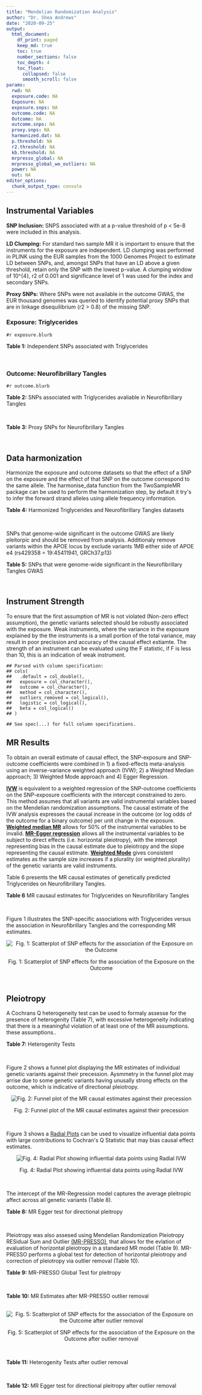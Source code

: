 ```yaml
---
title: "Mendelian Randomization Analysis"
author: "Dr. Shea Andrews"
date: "2020-09-25"
output:
  html_document:
    df_print: paged
    keep_md: true
    toc: true
    number_sections: false
    toc_depth: 4
    toc_float:
      collapsed: false
      smooth_scroll: false
params:
  rwd: NA
  exposure.code: NA
  Exposure: NA
  exposure.snps: NA
  outcome.code: NA
  Outcome: NA
  outcome.snps: NA
  proxy.snps: NA
  harmonized.dat: NA
  p.threshold: NA
  r2.threshold: NA
  kb.threshold: NA
  mrpresso_global: NA
  mrpresso_global_wo_outliers: NA
  power: NA
  out: NA
editor_options:
  chunk_output_type: console
---
```







## Instrumental Variables
**SNP Inclusion:** SNPS associated with at a p-value threshold of p < 5e-8 were included in this analysis.
<br>

**LD Clumping:** For standard two sample MR it is important to ensure that the instruments for the exposure are independent. LD clumping was performed in PLINK using the EUR samples from the 1000 Genomes Project to estimate LD between SNPs, and, amongst SNPs that have an LD above a given threshold, retain only the SNP with the lowest p-value. A clumping window of 10^{4}, r2 of 0.001 and significance level of 1 was used for the index and secondary SNPs.
<br>

**Proxy SNPs:** Where SNPs were not available in the outcome GWAS, the EUR thousand genomes was queried to identify potential proxy SNPs that are in linkage disequilibrium (r2 > 0.8) of the missing SNP.
<br>

### Exposure: Triglycerides
`#r exposure.blurb`
<br>

**Table 1:** Independent SNPs associated with Triglycerides
<div data-pagedtable="false">
  <script data-pagedtable-source type="application/json">
{"columns":[{"label":["SNP"],"name":[1],"type":["chr"],"align":["left"]},{"label":["CHROM"],"name":[2],"type":["dbl"],"align":["right"]},{"label":["POS"],"name":[3],"type":["dbl"],"align":["right"]},{"label":["REF"],"name":[4],"type":["chr"],"align":["left"]},{"label":["ALT"],"name":[5],"type":["chr"],"align":["left"]},{"label":["AF"],"name":[6],"type":["dbl"],"align":["right"]},{"label":["BETA"],"name":[7],"type":["dbl"],"align":["right"]},{"label":["SE"],"name":[8],"type":["dbl"],"align":["right"]},{"label":["Z"],"name":[9],"type":["dbl"],"align":["right"]},{"label":["P"],"name":[10],"type":["dbl"],"align":["right"]},{"label":["N"],"name":[11],"type":["dbl"],"align":["right"]},{"label":["TRAIT"],"name":[12],"type":["chr"],"align":["left"]}],"data":[{"1":"rs12748152","2":"1","3":"27138393","4":"C","5":"T","6":"0.0683714","7":"0.0372","8":"0.0059","9":"6.305085","10":"1.100e-09","11":"177761.5","12":"Triglycerides"},{"1":"rs17513135","2":"1","3":"40035686","4":"C","5":"T","6":"0.2500000","7":"0.0220","8":"0.0039","9":"5.641026","10":"1.633e-08","11":"174742.0","12":"Triglycerides"},{"1":"rs4587594","2":"1","3":"63133930","4":"G","5":"A","6":"0.3032340","7":"-0.0694","8":"0.0035","9":"-19.828600","10":"3.503e-82","11":"177772.0","12":"Triglycerides"},{"1":"rs1321257","2":"1","3":"230305312","4":"G","5":"A","6":"0.6400070","7":"-0.0402","8":"0.0034","9":"-11.823500","10":"5.986e-31","11":"177757.9","12":"Triglycerides"},{"1":"rs676210","2":"2","3":"21231524","4":"G","5":"A","6":"0.2314110","7":"-0.0733","8":"0.0039","9":"-18.794900","10":"3.284e-71","11":"177782.0","12":"Triglycerides"},{"1":"rs1260326","2":"2","3":"27730940","4":"T","5":"C","6":"0.6136610","7":"-0.1148","8":"0.0034","9":"-33.764700","10":"2.290e-239","11":"177765.0","12":"Triglycerides"},{"1":"rs13389219","2":"2","3":"165528876","4":"C","5":"T","6":"0.4034550","7":"-0.0271","8":"0.0034","9":"-7.970590","10":"2.598e-15","11":"177782.9","12":"Triglycerides"},{"1":"rs2972146","2":"2","3":"227100698","4":"G","5":"T","6":"0.6309740","7":"0.0281","8":"0.0034","9":"8.264706","10":"2.974e-15","11":"174703.9","12":"Triglycerides"},{"1":"rs10440120","2":"3","3":"12486964","4":"C","5":"A","6":"0.1655080","7":"-0.0306","8":"0.0044","9":"-6.954550","10":"5.343e-11","11":"174886.1","12":"Triglycerides"},{"1":"rs645040","2":"3","3":"135926622","4":"G","5":"T","6":"0.8208850","7":"0.0293","8":"0.0040","9":"7.325000","10":"1.830e-12","11":"177779.0","12":"Triglycerides"},{"1":"rs6831256","2":"4","3":"3473139","4":"A","5":"G","6":"0.3971880","7":"0.0258","8":"0.0035","9":"7.371429","10":"1.602e-12","11":"177494.9","12":"Triglycerides"},{"1":"rs442177","2":"4","3":"88030261","4":"G","5":"T","6":"0.5364790","7":"0.0309","8":"0.0033","9":"9.363636","10":"1.316e-18","11":"177798.0","12":"Triglycerides"},{"1":"rs9686661","2":"5","3":"55861786","4":"C","5":"T","6":"0.1487860","7":"0.0379","8":"0.0044","9":"8.613636","10":"2.541e-16","11":"177050.0","12":"Triglycerides"},{"1":"rs6882076","2":"5","3":"156390297","4":"T","5":"C","6":"0.6327160","7":"0.0286","8":"0.0035","9":"8.171429","10":"1.513e-15","11":"177778.0","12":"Triglycerides"},{"1":"rs2239520","2":"6","3":"31088922","4":"G","5":"A","6":"0.3906190","7":"-0.0236","8":"0.0037","9":"-6.378380","10":"4.144e-10","11":"151047.0","12":"Triglycerides"},{"1":"rs2247056","2":"6","3":"31265490","4":"T","5":"C","6":"0.7218780","7":"0.0378","8":"0.0039","9":"9.692308","10":"3.861e-21","11":"174062.0","12":"Triglycerides"},{"1":"rs998584","2":"6","3":"43757896","4":"C","5":"A","6":"0.4905450","7":"0.0293","8":"0.0037","9":"7.918919","10":"3.424e-15","11":"174573.0","12":"Triglycerides"},{"1":"rs719726","2":"6","3":"127414801","4":"C","5":"T","6":"0.5999630","7":"0.0199","8":"0.0035","9":"5.685714","10":"2.486e-08","11":"168319.0","12":"Triglycerides"},{"1":"rs634869","2":"6","3":"139831757","4":"T","5":"C","6":"0.5747460","7":"-0.0272","8":"0.0033","9":"-8.242420","10":"1.776e-14","11":"177755.0","12":"Triglycerides"},{"1":"rs2665357","2":"6","3":"160848167","4":"A","5":"C","6":"0.5193360","7":"0.0212","8":"0.0033","9":"6.424242","10":"8.327e-10","11":"172850.0","12":"Triglycerides"},{"1":"rs4719841","2":"7","3":"25997536","4":"A","5":"G","6":"0.4108890","7":"0.0232","8":"0.0034","9":"6.823529","10":"8.864e-11","11":"177774.9","12":"Triglycerides"},{"1":"rs11974409","2":"7","3":"72989390","4":"A","5":"G","6":"0.1816990","7":"-0.0899","8":"0.0042","9":"-21.404800","10":"1.360e-100","11":"177786.0","12":"Triglycerides"},{"1":"rs38855","2":"7","3":"116358044","4":"A","5":"G","6":"0.4712940","7":"-0.0187","8":"0.0033","9":"-5.666670","10":"2.109e-08","11":"177825.0","12":"Triglycerides"},{"1":"rs287621","2":"7","3":"130435181","4":"T","5":"C","6":"0.7140010","7":"-0.0222","8":"0.0037","9":"-6.000000","10":"7.671e-09","11":"177813.0","12":"Triglycerides"},{"1":"rs6995541","2":"8","3":"10671260","4":"A","5":"G","6":"0.2336240","7":"0.0265","8":"0.0037","9":"7.162162","10":"1.343e-12","11":"177486.0","12":"Triglycerides"},{"1":"rs12676857","2":"8","3":"18266572","4":"T","5":"C","6":"0.1436090","7":"0.0332","8":"0.0046","9":"7.217391","10":"7.291e-12","11":"177732.0","12":"Triglycerides"},{"1":"rs12678919","2":"8","3":"19844222","4":"A","5":"G","6":"0.0681239","7":"-0.1702","8":"0.0056","9":"-30.392900","10":"1.820e-199","11":"177749.9","12":"Triglycerides"},{"1":"rs4738684","2":"8","3":"59393273","4":"A","5":"G","6":"0.6075010","7":"-0.0205","8":"0.0035","9":"-5.857140","10":"8.819e-09","11":"177790.0","12":"Triglycerides"},{"1":"rs2954022","2":"8","3":"126482621","4":"C","5":"A","6":"0.5114630","7":"-0.0780","8":"0.0033","9":"-23.636400","10":"2.230e-113","11":"177750.0","12":"Triglycerides"},{"1":"rs1832007","2":"10","3":"5254847","4":"A","5":"G","6":"0.1247280","7":"-0.0327","8":"0.0047","9":"-6.957450","10":"1.718e-12","11":"177504.0","12":"Triglycerides"},{"1":"rs10761762","2":"10","3":"65184717","4":"T","5":"C","6":"0.4990900","7":"-0.0270","8":"0.0033","9":"-8.181820","10":"1.061e-17","11":"177823.0","12":"Triglycerides"},{"1":"rs2068888","2":"10","3":"94839642","4":"G","5":"A","6":"0.4735120","7":"-0.0241","8":"0.0034","9":"-7.088240","10":"1.682e-11","11":"177712.0","12":"Triglycerides"},{"1":"rs2250802","2":"10","3":"113921354","4":"G","5":"A","6":"0.7334790","7":"0.0230","8":"0.0037","9":"6.216216","10":"1.210e-10","11":"174733.9","12":"Triglycerides"},{"1":"rs10501321","2":"11","3":"47294626","4":"T","5":"C","6":"0.3212210","7":"-0.0216","8":"0.0035","9":"-6.171430","10":"1.412e-08","11":"177680.0","12":"Triglycerides"},{"1":"rs174535","2":"11","3":"61551356","4":"T","5":"C","6":"0.3609590","7":"0.0470","8":"0.0034","9":"13.823529","10":"1.733e-41","11":"177772.9","12":"Triglycerides"},{"1":"rs11820504","2":"11","3":"116529442","4":"T","5":"C","6":"0.1807930","7":"0.0604","8":"0.0044","9":"13.727273","10":"1.095e-39","11":"172813.0","12":"Triglycerides"},{"1":"rs10790162","2":"11","3":"116639104","4":"A","5":"G","6":"0.9306210","7":"-0.2305","8":"0.0065","9":"-35.461500","10":"1.100e-249","11":"177771.1","12":"Triglycerides"},{"1":"rs11613352","2":"12","3":"57792580","4":"C","5":"T","6":"0.2251730","7":"-0.0280","8":"0.0039","9":"-7.179490","10":"9.397e-14","11":"177799.0","12":"Triglycerides"},{"1":"rs11057408","2":"12","3":"124464836","4":"G","5":"T","6":"0.3253360","7":"-0.0258","8":"0.0035","9":"-7.371430","10":"2.049e-12","11":"174454.0","12":"Triglycerides"},{"1":"rs16948098","2":"15","3":"44219607","4":"G","5":"A","6":"0.0370102","7":"0.0800","8":"0.0089","9":"8.988764","10":"4.838e-17","11":"163328.2","12":"Triglycerides"},{"1":"rs2043085","2":"15","3":"58680954","4":"T","5":"C","6":"0.6610970","7":"-0.0327","8":"0.0034","9":"-9.617650","10":"7.809e-20","11":"176147.0","12":"Triglycerides"},{"1":"rs588136","2":"15","3":"58730498","4":"C","5":"T","6":"0.7867110","7":"-0.0495","8":"0.0041","9":"-12.073200","10":"3.365e-30","11":"176173.0","12":"Triglycerides"},{"1":"rs3198697","2":"16","3":"15129940","4":"C","5":"T","6":"0.3839030","7":"-0.0198","8":"0.0034","9":"-5.823530","10":"2.207e-08","11":"175934.1","12":"Triglycerides"},{"1":"rs749671","2":"16","3":"31088347","4":"G","5":"A","6":"0.3477070","7":"-0.0211","8":"0.0034","9":"-6.205880","10":"6.106e-10","11":"176205.1","12":"Triglycerides"},{"1":"rs1800775","2":"16","3":"56995236","4":"C","5":"A","6":"0.5121820","7":"-0.0396","8":"0.0035","9":"-11.314300","10":"1.332e-26","11":"172715.0","12":"Triglycerides"},{"1":"rs8077889","2":"17","3":"41878166","4":"A","5":"C","6":"0.1884530","7":"0.0252","8":"0.0042","9":"6.000000","10":"9.879e-09","11":"176194.0","12":"Triglycerides"},{"1":"rs7248104","2":"19","3":"7224431","4":"G","5":"A","6":"0.4124030","7":"-0.0222","8":"0.0034","9":"-6.529410","10":"5.045e-10","11":"176083.0","12":"Triglycerides"},{"1":"rs10401969","2":"19","3":"19407718","4":"T","5":"C","6":"0.0710134","7":"-0.1210","8":"0.0065","9":"-18.615400","10":"9.702e-70","11":"176172.7","12":"Triglycerides"},{"1":"rs731839","2":"19","3":"33899065","4":"G","5":"A","6":"0.6709000","7":"-0.0224","8":"0.0036","9":"-6.222220","10":"2.651e-09","11":"176161.1","12":"Triglycerides"},{"1":"rs439401","2":"19","3":"45414451","4":"T","5":"C","6":"0.6390100","7":"0.0659","8":"0.0038","9":"17.342105","10":"1.423e-66","11":"152584.0","12":"Triglycerides"},{"1":"rs3760627","2":"19","3":"45457180","4":"T","5":"C","6":"0.4941460","7":"0.0189","8":"0.0034","9":"5.558824","10":"5.293e-09","11":"176200.9","12":"Triglycerides"},{"1":"rs6029143","2":"20","3":"39118662","4":"C","5":"T","6":"0.0446137","7":"-0.0388","8":"0.0071","9":"-5.464790","10":"4.933e-08","11":"176256.9","12":"Triglycerides"},{"1":"rs4810479","2":"20","3":"44545048","4":"C","5":"T","6":"0.7471790","7":"-0.0474","8":"0.0038","9":"-12.473700","10":"2.067e-34","11":"176191.9","12":"Triglycerides"},{"1":"rs3761445","2":"22","3":"38595411","4":"G","5":"A","6":"0.6132420","7":"0.0232","8":"0.0034","9":"6.823529","10":"8.062e-12","11":"175846.1","12":"Triglycerides"}],"options":{"columns":{"min":{},"max":[10]},"rows":{"min":[10],"max":[10]},"pages":{}}}
  </script>
</div>
<br>

### Outcome: Neurofibrillary Tangles
`#r outcome.blurb`
<br>

**Table 2:** SNPs associated with Triglycerides avaliable in Neurofibrillary Tangles
<div data-pagedtable="false">
  <script data-pagedtable-source type="application/json">
{"columns":[{"label":["SNP"],"name":[1],"type":["chr"],"align":["left"]},{"label":["CHROM"],"name":[2],"type":["dbl"],"align":["right"]},{"label":["POS"],"name":[3],"type":["dbl"],"align":["right"]},{"label":["REF"],"name":[4],"type":["chr"],"align":["left"]},{"label":["ALT"],"name":[5],"type":["chr"],"align":["left"]},{"label":["AF"],"name":[6],"type":["dbl"],"align":["right"]},{"label":["BETA"],"name":[7],"type":["dbl"],"align":["right"]},{"label":["SE"],"name":[8],"type":["dbl"],"align":["right"]},{"label":["Z"],"name":[9],"type":["dbl"],"align":["right"]},{"label":["P"],"name":[10],"type":["dbl"],"align":["right"]},{"label":["N"],"name":[11],"type":["dbl"],"align":["right"]},{"label":["TRAIT"],"name":[12],"type":["chr"],"align":["left"]}],"data":[{"1":"rs12748152","2":"1","3":"27138393","4":"C","5":"T","6":"0.0854","7":"0.1705","8":"0.0814","9":"2.09459459","10":"3.625e-02","11":"4735","12":"Neurofibrillary_Tangles"},{"1":"rs17513135","2":"1","3":"40035686","4":"C","5":"T","6":"0.2346","7":"0.0790","8":"0.0522","9":"1.51340996","10":"1.304e-01","11":"4735","12":"Neurofibrillary_Tangles"},{"1":"rs4587594","2":"1","3":"63133930","4":"G","5":"A","6":"0.3398","7":"0.0339","8":"0.0459","9":"0.73856209","10":"4.611e-01","11":"4735","12":"Neurofibrillary_Tangles"},{"1":"rs1321257","2":"1","3":"230305312","4":"G","5":"A","6":"0.6202","7":"-0.0037","8":"0.0457","9":"-0.08096280","10":"9.350e-01","11":"4735","12":"Neurofibrillary_Tangles"},{"1":"rs676210","2":"2","3":"21231524","4":"G","5":"A","6":"0.2155","7":"0.0355","8":"0.0524","9":"0.67748092","10":"4.980e-01","11":"4735","12":"Neurofibrillary_Tangles"},{"1":"rs1260326","2":"2","3":"27730940","4":"T","5":"C","6":"0.5890","7":"-0.0357","8":"0.0444","9":"-0.80405400","10":"4.222e-01","11":"4735","12":"Neurofibrillary_Tangles"},{"1":"rs13389219","2":"2","3":"165528876","4":"C","5":"T","6":"0.3908","7":"0.0277","8":"0.0446","9":"0.62107623","10":"5.349e-01","11":"4735","12":"Neurofibrillary_Tangles"},{"1":"rs2972146","2":"2","3":"227100698","4":"G","5":"T","6":"0.6350","7":"-0.0051","8":"0.0452","9":"-0.11283186","10":"9.108e-01","11":"4735","12":"Neurofibrillary_Tangles"},{"1":"rs10440120","2":"3","3":"12486964","4":"C","5":"A","6":"0.1618","7":"-0.0509","8":"0.0594","9":"-0.85690236","10":"3.913e-01","11":"4735","12":"Neurofibrillary_Tangles"},{"1":"rs645040","2":"3","3":"135926622","4":"G","5":"T","6":"0.7763","7":"-0.1020","8":"0.1065","9":"-0.95774648","10":"3.385e-01","11":"4735","12":"Neurofibrillary_Tangles"},{"1":"rs6831256","2":"4","3":"3473139","4":"A","5":"G","6":"0.4222","7":"0.0043","8":"0.0446","9":"0.09641260","10":"9.233e-01","11":"4735","12":"Neurofibrillary_Tangles"},{"1":"rs442177","2":"4","3":"88030261","4":"G","5":"T","6":"0.6003","7":"-0.0432","8":"0.0448","9":"-0.96428571","10":"3.350e-01","11":"4735","12":"Neurofibrillary_Tangles"},{"1":"rs9686661","2":"5","3":"55861786","4":"C","5":"T","6":"0.1980","7":"0.0114","8":"0.0565","9":"0.20176991","10":"8.405e-01","11":"4735","12":"Neurofibrillary_Tangles"},{"1":"rs6882076","2":"5","3":"156390297","4":"T","5":"C","6":"0.6538","7":"0.0560","8":"0.0459","9":"1.22004000","10":"2.222e-01","11":"4735","12":"Neurofibrillary_Tangles"},{"1":"rs2239520","2":"6","3":"31088922","4":"G","5":"A","6":"0.4075","7":"-0.0152","8":"0.0465","9":"-0.32688172","10":"7.439e-01","11":"4735","12":"Neurofibrillary_Tangles"},{"1":"rs2247056","2":"6","3":"31265490","4":"T","5":"C","6":"0.7386","7":"0.0408","8":"0.0549","9":"0.74316900","10":"4.576e-01","11":"4735","12":"Neurofibrillary_Tangles"},{"1":"rs998584","2":"6","3":"43757896","4":"C","5":"A","6":"0.4866","7":"0.0021","8":"0.0493","9":"0.04259635","10":"9.661e-01","11":"4735","12":"Neurofibrillary_Tangles"},{"1":"rs719726","2":"6","3":"127414801","4":"C","5":"T","6":"0.5577","7":"-0.0142","8":"0.0445","9":"-0.31910112","10":"7.488e-01","11":"4735","12":"Neurofibrillary_Tangles"},{"1":"rs634869","2":"6","3":"139831757","4":"T","5":"C","6":"0.5923","7":"0.0591","8":"0.0440","9":"1.34318000","10":"1.795e-01","11":"4735","12":"Neurofibrillary_Tangles"},{"1":"rs2665357","2":"6","3":"160848167","4":"A","5":"C","6":"0.5011","7":"-0.0269","8":"0.0436","9":"-0.61697200","10":"5.373e-01","11":"4735","12":"Neurofibrillary_Tangles"},{"1":"rs4719841","2":"7","3":"25997536","4":"A","5":"G","6":"0.4072","7":"0.0428","8":"0.0441","9":"0.97052200","10":"3.316e-01","11":"4735","12":"Neurofibrillary_Tangles"},{"1":"rs11974409","2":"7","3":"72989390","4":"A","5":"G","6":"0.1896","7":"0.1409","8":"0.0572","9":"2.46329000","10":"1.367e-02","11":"4735","12":"Neurofibrillary_Tangles"},{"1":"rs38855","2":"7","3":"116358044","4":"A","5":"G","6":"0.4698","7":"-0.0393","8":"0.0436","9":"-0.90137600","10":"3.666e-01","11":"4735","12":"Neurofibrillary_Tangles"},{"1":"rs287621","2":"7","3":"130435181","4":"T","5":"C","6":"0.7110","7":"-0.0035","8":"0.0489","9":"-0.07157460","10":"9.423e-01","11":"4735","12":"Neurofibrillary_Tangles"},{"1":"rs6995541","2":"8","3":"10671260","4":"A","5":"G","6":"0.3174","7":"-0.0856","8":"0.0482","9":"-1.77593000","10":"7.580e-02","11":"4735","12":"Neurofibrillary_Tangles"},{"1":"rs12676857","2":"8","3":"18266572","4":"T","5":"C","6":"0.1489","7":"0.0309","8":"0.0614","9":"0.50325700","10":"6.149e-01","11":"4735","12":"Neurofibrillary_Tangles"},{"1":"rs12678919","2":"8","3":"19844222","4":"A","5":"G","6":"0.0991","7":"-0.0907","8":"0.0718","9":"-1.26323000","10":"2.066e-01","11":"4735","12":"Neurofibrillary_Tangles"},{"1":"rs2954022","2":"8","3":"126482621","4":"C","5":"A","6":"0.4668","7":"-0.0182","8":"0.0442","9":"-0.41176471","10":"6.803e-01","11":"4735","12":"Neurofibrillary_Tangles"},{"1":"rs1832007","2":"10","3":"5254847","4":"A","5":"G","6":"0.1501","7":"0.1071","8":"0.0608","9":"1.76151000","10":"7.829e-02","11":"4735","12":"Neurofibrillary_Tangles"},{"1":"rs10761762","2":"10","3":"65184717","4":"T","5":"C","6":"0.4821","7":"-0.0093","8":"0.0439","9":"-0.21184500","10":"8.331e-01","11":"4735","12":"Neurofibrillary_Tangles"},{"1":"rs2068888","2":"10","3":"94839642","4":"G","5":"A","6":"0.4512","7":"-0.0086","8":"0.0444","9":"-0.19369369","10":"8.457e-01","11":"4735","12":"Neurofibrillary_Tangles"},{"1":"rs2250802","2":"10","3":"113921354","4":"G","5":"A","6":"0.7021","7":"0.0228","8":"0.0473","9":"0.48202960","10":"6.295e-01","11":"4735","12":"Neurofibrillary_Tangles"},{"1":"rs10501321","2":"11","3":"47294626","4":"T","5":"C","6":"0.3130","7":"-0.0217","8":"0.0469","9":"-0.46268700","10":"6.435e-01","11":"4735","12":"Neurofibrillary_Tangles"},{"1":"rs174535","2":"11","3":"61551356","4":"T","5":"C","6":"0.3349","7":"-0.0147","8":"0.0462","9":"-0.31818200","10":"7.502e-01","11":"4735","12":"Neurofibrillary_Tangles"},{"1":"rs11820504","2":"11","3":"116529442","4":"T","5":"C","6":"0.1757","7":"0.0546","8":"0.0582","9":"0.93814400","10":"3.483e-01","11":"4735","12":"Neurofibrillary_Tangles"},{"1":"rs10790162","2":"11","3":"116639104","4":"A","5":"G","6":"0.9296","7":"0.0567","8":"0.0869","9":"0.65247400","10":"5.145e-01","11":"4735","12":"Neurofibrillary_Tangles"},{"1":"rs11613352","2":"12","3":"57792580","4":"C","5":"T","6":"0.2337","7":"-0.0012","8":"0.0515","9":"-0.02330097","10":"9.812e-01","11":"4735","12":"Neurofibrillary_Tangles"},{"1":"rs11057408","2":"12","3":"124464836","4":"G","5":"T","6":"0.3440","7":"-0.0502","8":"0.0459","9":"-1.09368192","10":"2.741e-01","11":"4735","12":"Neurofibrillary_Tangles"},{"1":"rs16948098","2":"15","3":"44219607","4":"G","5":"A","6":"0.0478","7":"0.0667","8":"0.1063","9":"0.62746943","10":"5.303e-01","11":"4735","12":"Neurofibrillary_Tangles"},{"1":"rs2043085","2":"15","3":"58680954","4":"T","5":"C","6":"0.6300","7":"0.1171","8":"0.0455","9":"2.57363000","10":"1.014e-02","11":"4735","12":"Neurofibrillary_Tangles"},{"1":"rs588136","2":"15","3":"58730498","4":"C","5":"T","6":"0.7895","7":"0.0116","8":"0.0547","9":"0.21206581","10":"8.318e-01","11":"4735","12":"Neurofibrillary_Tangles"},{"1":"rs3198697","2":"16","3":"15129940","4":"C","5":"T","6":"0.4200","7":"-0.0189","8":"0.0440","9":"-0.42954545","10":"6.667e-01","11":"4735","12":"Neurofibrillary_Tangles"},{"1":"rs749671","2":"16","3":"31088347","4":"G","5":"A","6":"0.3849","7":"0.0422","8":"0.0449","9":"0.93986637","10":"3.479e-01","11":"4735","12":"Neurofibrillary_Tangles"},{"1":"rs1800775","2":"16","3":"56995236","4":"C","5":"A","6":"0.4930","7":"0.0589","8":"0.0442","9":"1.33257919","10":"1.830e-01","11":"4735","12":"Neurofibrillary_Tangles"},{"1":"rs8077889","2":"17","3":"41878166","4":"A","5":"C","6":"0.2259","7":"0.0151","8":"0.0525","9":"0.28761900","10":"7.734e-01","11":"4735","12":"Neurofibrillary_Tangles"},{"1":"rs7248104","2":"19","3":"7224431","4":"G","5":"A","6":"0.4074","7":"-0.0756","8":"0.0443","9":"-1.70654628","10":"8.790e-02","11":"4735","12":"Neurofibrillary_Tangles"},{"1":"rs10401969","2":"19","3":"19407718","4":"T","5":"C","6":"0.0767","7":"-0.2567","8":"0.1541","9":"-1.66580000","10":"9.575e-02","11":"4735","12":"Neurofibrillary_Tangles"},{"1":"rs731839","2":"19","3":"33899065","4":"G","5":"A","6":"0.6609","7":"0.0048","8":"0.0468","9":"0.10256410","10":"9.178e-01","11":"4735","12":"Neurofibrillary_Tangles"},{"1":"rs439401","2":"19","3":"45414451","4":"T","5":"C","6":"0.6967","7":"0.3360","8":"0.0509","9":"6.60118000","10":"3.992e-11","11":"4735","12":"Neurofibrillary_Tangles"},{"1":"rs3760627","2":"19","3":"45457180","4":"T","5":"C","6":"0.4763","7":"0.1601","8":"0.0435","9":"3.68046000","10":"2.322e-04","11":"4735","12":"Neurofibrillary_Tangles"},{"1":"rs6029143","2":"20","3":"39118662","4":"C","5":"T","6":"0.0750","7":"-0.0109","8":"0.0881","9":"-0.12372304","10":"9.011e-01","11":"4735","12":"Neurofibrillary_Tangles"},{"1":"rs4810479","2":"20","3":"44545048","4":"C","5":"T","6":"0.7336","7":"-0.0291","8":"0.0495","9":"-0.58787879","10":"5.569e-01","11":"4735","12":"Neurofibrillary_Tangles"},{"1":"rs3761445","2":"22","3":"38595411","4":"G","5":"A","6":"0.6030","7":"0.0265","8":"0.0441","9":"0.60090703","10":"5.469e-01","11":"4735","12":"Neurofibrillary_Tangles"},{"1":"rs4738684","2":"NA","3":"NA","4":"NA","5":"NA","6":"NA","7":"NA","8":"NA","9":"NA","10":"NA","11":"NA","12":"NA"}],"options":{"columns":{"min":{},"max":[10]},"rows":{"min":[10],"max":[10]},"pages":{}}}
  </script>
</div>
<br>

**Table 3:** Proxy SNPs for Neurofibrillary Tangles
<div data-pagedtable="false">
  <script data-pagedtable-source type="application/json">
{"columns":[{"label":["target_snp"],"name":[1],"type":["chr"],"align":["left"]},{"label":["proxy_snp"],"name":[2],"type":["chr"],"align":["left"]},{"label":["ld.r2"],"name":[3],"type":["dbl"],"align":["right"]},{"label":["Dprime"],"name":[4],"type":["dbl"],"align":["right"]},{"label":["PHASE"],"name":[5],"type":["chr"],"align":["left"]},{"label":["X12"],"name":[6],"type":["lgl"],"align":["right"]},{"label":["CHROM"],"name":[7],"type":["dbl"],"align":["right"]},{"label":["POS"],"name":[8],"type":["dbl"],"align":["right"]},{"label":["REF.proxy"],"name":[9],"type":["chr"],"align":["left"]},{"label":["ALT.proxy"],"name":[10],"type":["chr"],"align":["left"]},{"label":["AF"],"name":[11],"type":["dbl"],"align":["right"]},{"label":["BETA"],"name":[12],"type":["dbl"],"align":["right"]},{"label":["SE"],"name":[13],"type":["dbl"],"align":["right"]},{"label":["Z"],"name":[14],"type":["dbl"],"align":["right"]},{"label":["P"],"name":[15],"type":["dbl"],"align":["right"]},{"label":["N"],"name":[16],"type":["dbl"],"align":["right"]},{"label":["TRAIT"],"name":[17],"type":["chr"],"align":["left"]},{"label":["ref"],"name":[18],"type":["chr"],"align":["left"]},{"label":["ref.proxy"],"name":[19],"type":["chr"],"align":["left"]},{"label":["alt"],"name":[20],"type":["chr"],"align":["left"]},{"label":["alt.proxy"],"name":[21],"type":["chr"],"align":["left"]},{"label":["ALT"],"name":[22],"type":["chr"],"align":["left"]},{"label":["REF"],"name":[23],"type":["chr"],"align":["left"]},{"label":["proxy.outcome"],"name":[24],"type":["lgl"],"align":["right"]}],"data":[{"1":"rs4738684","2":"rs9297994","3":"1","4":"1","5":"AG/GA","6":"NA","7":"8","8":"59392324","9":"G","10":"A","11":"0.6545","12":"0.0362","13":"0.0458","14":"0.790393","15":"0.4293","16":"4735","17":"Neurofibrillary_Tangles","18":"A","19":"G","20":"G","21":"A","22":"G","23":"A","24":"TRUE"}],"options":{"columns":{"min":{},"max":[10]},"rows":{"min":[10],"max":[10]},"pages":{}}}
  </script>
</div>
<br>

## Data harmonization
Harmonize the exposure and outcome datasets so that the effect of a SNP on the exposure and the effect of that SNP on the outcome correspond to the same allele. The harmonise_data function from the TwoSampleMR package can be used to perform the harmonization step, by default it try's to infer the forward strand alleles using allele frequency information.
<br>

**Table 4:** Harmonized Triglycerides and Neurofibrillary Tangles datasets
<div data-pagedtable="false">
  <script data-pagedtable-source type="application/json">
{"columns":[{"label":["SNP"],"name":[1],"type":["chr"],"align":["left"]},{"label":["effect_allele.exposure"],"name":[2],"type":["chr"],"align":["left"]},{"label":["other_allele.exposure"],"name":[3],"type":["chr"],"align":["left"]},{"label":["effect_allele.outcome"],"name":[4],"type":["chr"],"align":["left"]},{"label":["other_allele.outcome"],"name":[5],"type":["chr"],"align":["left"]},{"label":["beta.exposure"],"name":[6],"type":["dbl"],"align":["right"]},{"label":["beta.outcome"],"name":[7],"type":["dbl"],"align":["right"]},{"label":["eaf.exposure"],"name":[8],"type":["dbl"],"align":["right"]},{"label":["eaf.outcome"],"name":[9],"type":["dbl"],"align":["right"]},{"label":["remove"],"name":[10],"type":["lgl"],"align":["right"]},{"label":["palindromic"],"name":[11],"type":["lgl"],"align":["right"]},{"label":["ambiguous"],"name":[12],"type":["lgl"],"align":["right"]},{"label":["id.outcome"],"name":[13],"type":["chr"],"align":["left"]},{"label":["chr.outcome"],"name":[14],"type":["dbl"],"align":["right"]},{"label":["pos.outcome"],"name":[15],"type":["dbl"],"align":["right"]},{"label":["se.outcome"],"name":[16],"type":["dbl"],"align":["right"]},{"label":["z.outcome"],"name":[17],"type":["dbl"],"align":["right"]},{"label":["pval.outcome"],"name":[18],"type":["dbl"],"align":["right"]},{"label":["samplesize.outcome"],"name":[19],"type":["dbl"],"align":["right"]},{"label":["outcome"],"name":[20],"type":["chr"],"align":["left"]},{"label":["mr_keep.outcome"],"name":[21],"type":["lgl"],"align":["right"]},{"label":["pval_origin.outcome"],"name":[22],"type":["chr"],"align":["left"]},{"label":["chr.exposure"],"name":[23],"type":["dbl"],"align":["right"]},{"label":["pos.exposure"],"name":[24],"type":["dbl"],"align":["right"]},{"label":["se.exposure"],"name":[25],"type":["dbl"],"align":["right"]},{"label":["z.exposure"],"name":[26],"type":["dbl"],"align":["right"]},{"label":["pval.exposure"],"name":[27],"type":["dbl"],"align":["right"]},{"label":["samplesize.exposure"],"name":[28],"type":["dbl"],"align":["right"]},{"label":["exposure"],"name":[29],"type":["chr"],"align":["left"]},{"label":["mr_keep.exposure"],"name":[30],"type":["lgl"],"align":["right"]},{"label":["pval_origin.exposure"],"name":[31],"type":["chr"],"align":["left"]},{"label":["id.exposure"],"name":[32],"type":["chr"],"align":["left"]},{"label":["action"],"name":[33],"type":["dbl"],"align":["right"]},{"label":["mr_keep"],"name":[34],"type":["lgl"],"align":["right"]},{"label":["pt"],"name":[35],"type":["dbl"],"align":["right"]},{"label":["pleitropy_keep"],"name":[36],"type":["lgl"],"align":["right"]},{"label":["mrpresso_RSSobs"],"name":[37],"type":["lgl"],"align":["right"]},{"label":["mrpresso_pval"],"name":[38],"type":["lgl"],"align":["right"]},{"label":["mrpresso_keep"],"name":[39],"type":["lgl"],"align":["right"]}],"data":[{"1":"rs10401969","2":"C","3":"T","4":"C","5":"T","6":"-0.1210","7":"-0.2567","8":"0.0710134","9":"0.0767","10":"FALSE","11":"FALSE","12":"FALSE","13":"2mQT2G","14":"19","15":"19407718","16":"0.1541","17":"-1.66580000","18":"9.575e-02","19":"4735","20":"Beecham2014braak4","21":"TRUE","22":"reported","23":"19","24":"19407718","25":"0.0065","26":"-18.615400","27":"9.702e-70","28":"176172.7","29":"Willer2013tg","30":"TRUE","31":"reported","32":"HvKoH4","33":"2","34":"TRUE","35":"5e-08","36":"TRUE","37":"NA","38":"NA","39":"TRUE"},{"1":"rs10440120","2":"A","3":"C","4":"A","5":"C","6":"-0.0306","7":"-0.0509","8":"0.1655080","9":"0.1618","10":"FALSE","11":"FALSE","12":"FALSE","13":"2mQT2G","14":"3","15":"12486964","16":"0.0594","17":"-0.85690236","18":"3.913e-01","19":"4735","20":"Beecham2014braak4","21":"TRUE","22":"reported","23":"3","24":"12486964","25":"0.0044","26":"-6.954550","27":"5.343e-11","28":"174886.1","29":"Willer2013tg","30":"TRUE","31":"reported","32":"HvKoH4","33":"2","34":"TRUE","35":"5e-08","36":"TRUE","37":"NA","38":"NA","39":"TRUE"},{"1":"rs10501321","2":"C","3":"T","4":"C","5":"T","6":"-0.0216","7":"-0.0217","8":"0.3212210","9":"0.3130","10":"FALSE","11":"FALSE","12":"FALSE","13":"2mQT2G","14":"11","15":"47294626","16":"0.0469","17":"-0.46268700","18":"6.435e-01","19":"4735","20":"Beecham2014braak4","21":"TRUE","22":"reported","23":"11","24":"47294626","25":"0.0035","26":"-6.171430","27":"1.412e-08","28":"177680.0","29":"Willer2013tg","30":"TRUE","31":"reported","32":"HvKoH4","33":"2","34":"TRUE","35":"5e-08","36":"TRUE","37":"NA","38":"NA","39":"TRUE"},{"1":"rs10761762","2":"C","3":"T","4":"C","5":"T","6":"-0.0270","7":"-0.0093","8":"0.4990900","9":"0.4821","10":"FALSE","11":"FALSE","12":"FALSE","13":"2mQT2G","14":"10","15":"65184717","16":"0.0439","17":"-0.21184500","18":"8.331e-01","19":"4735","20":"Beecham2014braak4","21":"TRUE","22":"reported","23":"10","24":"65184717","25":"0.0033","26":"-8.181820","27":"1.061e-17","28":"177823.0","29":"Willer2013tg","30":"TRUE","31":"reported","32":"HvKoH4","33":"2","34":"TRUE","35":"5e-08","36":"TRUE","37":"NA","38":"NA","39":"TRUE"},{"1":"rs10790162","2":"G","3":"A","4":"G","5":"A","6":"-0.2305","7":"0.0567","8":"0.9306210","9":"0.9296","10":"FALSE","11":"FALSE","12":"FALSE","13":"2mQT2G","14":"11","15":"116639104","16":"0.0869","17":"0.65247400","18":"5.145e-01","19":"4735","20":"Beecham2014braak4","21":"TRUE","22":"reported","23":"11","24":"116639104","25":"0.0065","26":"-35.461500","27":"1.000e-200","28":"177771.1","29":"Willer2013tg","30":"TRUE","31":"reported","32":"HvKoH4","33":"2","34":"TRUE","35":"5e-08","36":"TRUE","37":"NA","38":"NA","39":"TRUE"},{"1":"rs11057408","2":"T","3":"G","4":"T","5":"G","6":"-0.0258","7":"-0.0502","8":"0.3253360","9":"0.3440","10":"FALSE","11":"FALSE","12":"FALSE","13":"2mQT2G","14":"12","15":"124464836","16":"0.0459","17":"-1.09368192","18":"2.741e-01","19":"4735","20":"Beecham2014braak4","21":"TRUE","22":"reported","23":"12","24":"124464836","25":"0.0035","26":"-7.371430","27":"2.049e-12","28":"174454.0","29":"Willer2013tg","30":"TRUE","31":"reported","32":"HvKoH4","33":"2","34":"TRUE","35":"5e-08","36":"TRUE","37":"NA","38":"NA","39":"TRUE"},{"1":"rs11613352","2":"T","3":"C","4":"T","5":"C","6":"-0.0280","7":"-0.0012","8":"0.2251730","9":"0.2337","10":"FALSE","11":"FALSE","12":"FALSE","13":"2mQT2G","14":"12","15":"57792580","16":"0.0515","17":"-0.02330097","18":"9.812e-01","19":"4735","20":"Beecham2014braak4","21":"TRUE","22":"reported","23":"12","24":"57792580","25":"0.0039","26":"-7.179490","27":"9.397e-14","28":"177799.0","29":"Willer2013tg","30":"TRUE","31":"reported","32":"HvKoH4","33":"2","34":"TRUE","35":"5e-08","36":"TRUE","37":"NA","38":"NA","39":"TRUE"},{"1":"rs11820504","2":"C","3":"T","4":"C","5":"T","6":"0.0604","7":"0.0546","8":"0.1807930","9":"0.1757","10":"FALSE","11":"FALSE","12":"FALSE","13":"2mQT2G","14":"11","15":"116529442","16":"0.0582","17":"0.93814400","18":"3.483e-01","19":"4735","20":"Beecham2014braak4","21":"TRUE","22":"reported","23":"11","24":"116529442","25":"0.0044","26":"13.727273","27":"1.095e-39","28":"172813.0","29":"Willer2013tg","30":"TRUE","31":"reported","32":"HvKoH4","33":"2","34":"TRUE","35":"5e-08","36":"TRUE","37":"NA","38":"NA","39":"TRUE"},{"1":"rs11974409","2":"G","3":"A","4":"G","5":"A","6":"-0.0899","7":"0.1409","8":"0.1816990","9":"0.1896","10":"FALSE","11":"FALSE","12":"FALSE","13":"2mQT2G","14":"7","15":"72989390","16":"0.0572","17":"2.46329000","18":"1.367e-02","19":"4735","20":"Beecham2014braak4","21":"TRUE","22":"reported","23":"7","24":"72989390","25":"0.0042","26":"-21.404800","27":"1.360e-100","28":"177786.0","29":"Willer2013tg","30":"TRUE","31":"reported","32":"HvKoH4","33":"2","34":"TRUE","35":"5e-08","36":"TRUE","37":"NA","38":"NA","39":"TRUE"},{"1":"rs1260326","2":"C","3":"T","4":"C","5":"T","6":"-0.1148","7":"-0.0357","8":"0.6136610","9":"0.5890","10":"FALSE","11":"FALSE","12":"FALSE","13":"2mQT2G","14":"2","15":"27730940","16":"0.0444","17":"-0.80405400","18":"4.222e-01","19":"4735","20":"Beecham2014braak4","21":"TRUE","22":"reported","23":"2","24":"27730940","25":"0.0034","26":"-33.764700","27":"1.000e-200","28":"177765.0","29":"Willer2013tg","30":"TRUE","31":"reported","32":"HvKoH4","33":"2","34":"TRUE","35":"5e-08","36":"TRUE","37":"NA","38":"NA","39":"TRUE"},{"1":"rs12676857","2":"C","3":"T","4":"C","5":"T","6":"0.0332","7":"0.0309","8":"0.1436090","9":"0.1489","10":"FALSE","11":"FALSE","12":"FALSE","13":"2mQT2G","14":"8","15":"18266572","16":"0.0614","17":"0.50325700","18":"6.149e-01","19":"4735","20":"Beecham2014braak4","21":"TRUE","22":"reported","23":"8","24":"18266572","25":"0.0046","26":"7.217391","27":"7.291e-12","28":"177732.0","29":"Willer2013tg","30":"TRUE","31":"reported","32":"HvKoH4","33":"2","34":"TRUE","35":"5e-08","36":"TRUE","37":"NA","38":"NA","39":"TRUE"},{"1":"rs12678919","2":"G","3":"A","4":"G","5":"A","6":"-0.1702","7":"-0.0907","8":"0.0681239","9":"0.0991","10":"FALSE","11":"FALSE","12":"FALSE","13":"2mQT2G","14":"8","15":"19844222","16":"0.0718","17":"-1.26323000","18":"2.066e-01","19":"4735","20":"Beecham2014braak4","21":"TRUE","22":"reported","23":"8","24":"19844222","25":"0.0056","26":"-30.392900","27":"1.820e-199","28":"177749.9","29":"Willer2013tg","30":"TRUE","31":"reported","32":"HvKoH4","33":"2","34":"TRUE","35":"5e-08","36":"TRUE","37":"NA","38":"NA","39":"TRUE"},{"1":"rs12748152","2":"T","3":"C","4":"T","5":"C","6":"0.0372","7":"0.1705","8":"0.0683714","9":"0.0854","10":"FALSE","11":"FALSE","12":"FALSE","13":"2mQT2G","14":"1","15":"27138393","16":"0.0814","17":"2.09459459","18":"3.625e-02","19":"4735","20":"Beecham2014braak4","21":"TRUE","22":"reported","23":"1","24":"27138393","25":"0.0059","26":"6.305085","27":"1.100e-09","28":"177761.5","29":"Willer2013tg","30":"TRUE","31":"reported","32":"HvKoH4","33":"2","34":"TRUE","35":"5e-08","36":"TRUE","37":"NA","38":"NA","39":"TRUE"},{"1":"rs1321257","2":"A","3":"G","4":"A","5":"G","6":"-0.0402","7":"-0.0037","8":"0.6400070","9":"0.6202","10":"FALSE","11":"FALSE","12":"FALSE","13":"2mQT2G","14":"1","15":"230305312","16":"0.0457","17":"-0.08096280","18":"9.350e-01","19":"4735","20":"Beecham2014braak4","21":"TRUE","22":"reported","23":"1","24":"230305312","25":"0.0034","26":"-11.823500","27":"5.986e-31","28":"177757.9","29":"Willer2013tg","30":"TRUE","31":"reported","32":"HvKoH4","33":"2","34":"TRUE","35":"5e-08","36":"TRUE","37":"NA","38":"NA","39":"TRUE"},{"1":"rs13389219","2":"T","3":"C","4":"T","5":"C","6":"-0.0271","7":"0.0277","8":"0.4034550","9":"0.3908","10":"FALSE","11":"FALSE","12":"FALSE","13":"2mQT2G","14":"2","15":"165528876","16":"0.0446","17":"0.62107623","18":"5.349e-01","19":"4735","20":"Beecham2014braak4","21":"TRUE","22":"reported","23":"2","24":"165528876","25":"0.0034","26":"-7.970590","27":"2.598e-15","28":"177782.9","29":"Willer2013tg","30":"TRUE","31":"reported","32":"HvKoH4","33":"2","34":"TRUE","35":"5e-08","36":"TRUE","37":"NA","38":"NA","39":"TRUE"},{"1":"rs16948098","2":"A","3":"G","4":"A","5":"G","6":"0.0800","7":"0.0667","8":"0.0370102","9":"0.0478","10":"FALSE","11":"FALSE","12":"FALSE","13":"2mQT2G","14":"15","15":"44219607","16":"0.1063","17":"0.62746943","18":"5.303e-01","19":"4735","20":"Beecham2014braak4","21":"TRUE","22":"reported","23":"15","24":"44219607","25":"0.0089","26":"8.988764","27":"4.838e-17","28":"163328.2","29":"Willer2013tg","30":"TRUE","31":"reported","32":"HvKoH4","33":"2","34":"TRUE","35":"5e-08","36":"TRUE","37":"NA","38":"NA","39":"TRUE"},{"1":"rs174535","2":"C","3":"T","4":"C","5":"T","6":"0.0470","7":"-0.0147","8":"0.3609590","9":"0.3349","10":"FALSE","11":"FALSE","12":"FALSE","13":"2mQT2G","14":"11","15":"61551356","16":"0.0462","17":"-0.31818200","18":"7.502e-01","19":"4735","20":"Beecham2014braak4","21":"TRUE","22":"reported","23":"11","24":"61551356","25":"0.0034","26":"13.823529","27":"1.733e-41","28":"177772.9","29":"Willer2013tg","30":"TRUE","31":"reported","32":"HvKoH4","33":"2","34":"TRUE","35":"5e-08","36":"TRUE","37":"NA","38":"NA","39":"TRUE"},{"1":"rs17513135","2":"T","3":"C","4":"T","5":"C","6":"0.0220","7":"0.0790","8":"0.2500000","9":"0.2346","10":"FALSE","11":"FALSE","12":"FALSE","13":"2mQT2G","14":"1","15":"40035686","16":"0.0522","17":"1.51340996","18":"1.304e-01","19":"4735","20":"Beecham2014braak4","21":"TRUE","22":"reported","23":"1","24":"40035686","25":"0.0039","26":"5.641026","27":"1.633e-08","28":"174742.0","29":"Willer2013tg","30":"TRUE","31":"reported","32":"HvKoH4","33":"2","34":"TRUE","35":"5e-08","36":"TRUE","37":"NA","38":"NA","39":"TRUE"},{"1":"rs1800775","2":"A","3":"C","4":"A","5":"C","6":"-0.0396","7":"0.0589","8":"0.5121820","9":"0.4930","10":"FALSE","11":"FALSE","12":"FALSE","13":"2mQT2G","14":"16","15":"56995236","16":"0.0442","17":"1.33257919","18":"1.830e-01","19":"4735","20":"Beecham2014braak4","21":"TRUE","22":"reported","23":"16","24":"56995236","25":"0.0035","26":"-11.314300","27":"1.332e-26","28":"172715.0","29":"Willer2013tg","30":"TRUE","31":"reported","32":"HvKoH4","33":"2","34":"TRUE","35":"5e-08","36":"TRUE","37":"NA","38":"NA","39":"TRUE"},{"1":"rs1832007","2":"G","3":"A","4":"G","5":"A","6":"-0.0327","7":"0.1071","8":"0.1247280","9":"0.1501","10":"FALSE","11":"FALSE","12":"FALSE","13":"2mQT2G","14":"10","15":"5254847","16":"0.0608","17":"1.76151000","18":"7.829e-02","19":"4735","20":"Beecham2014braak4","21":"TRUE","22":"reported","23":"10","24":"5254847","25":"0.0047","26":"-6.957450","27":"1.718e-12","28":"177504.0","29":"Willer2013tg","30":"TRUE","31":"reported","32":"HvKoH4","33":"2","34":"TRUE","35":"5e-08","36":"TRUE","37":"NA","38":"NA","39":"TRUE"},{"1":"rs2043085","2":"C","3":"T","4":"C","5":"T","6":"-0.0327","7":"0.1171","8":"0.6610970","9":"0.6300","10":"FALSE","11":"FALSE","12":"FALSE","13":"2mQT2G","14":"15","15":"58680954","16":"0.0455","17":"2.57363000","18":"1.014e-02","19":"4735","20":"Beecham2014braak4","21":"TRUE","22":"reported","23":"15","24":"58680954","25":"0.0034","26":"-9.617650","27":"7.809e-20","28":"176147.0","29":"Willer2013tg","30":"TRUE","31":"reported","32":"HvKoH4","33":"2","34":"TRUE","35":"5e-08","36":"TRUE","37":"NA","38":"NA","39":"TRUE"},{"1":"rs2068888","2":"A","3":"G","4":"A","5":"G","6":"-0.0241","7":"-0.0086","8":"0.4735120","9":"0.4512","10":"FALSE","11":"FALSE","12":"FALSE","13":"2mQT2G","14":"10","15":"94839642","16":"0.0444","17":"-0.19369369","18":"8.457e-01","19":"4735","20":"Beecham2014braak4","21":"TRUE","22":"reported","23":"10","24":"94839642","25":"0.0034","26":"-7.088240","27":"1.682e-11","28":"177712.0","29":"Willer2013tg","30":"TRUE","31":"reported","32":"HvKoH4","33":"2","34":"TRUE","35":"5e-08","36":"TRUE","37":"NA","38":"NA","39":"TRUE"},{"1":"rs2239520","2":"A","3":"G","4":"A","5":"G","6":"-0.0236","7":"-0.0152","8":"0.3906190","9":"0.4075","10":"FALSE","11":"FALSE","12":"FALSE","13":"2mQT2G","14":"6","15":"31088922","16":"0.0465","17":"-0.32688172","18":"7.439e-01","19":"4735","20":"Beecham2014braak4","21":"TRUE","22":"reported","23":"6","24":"31088922","25":"0.0037","26":"-6.378380","27":"4.144e-10","28":"151047.0","29":"Willer2013tg","30":"TRUE","31":"reported","32":"HvKoH4","33":"2","34":"TRUE","35":"5e-08","36":"TRUE","37":"NA","38":"NA","39":"TRUE"},{"1":"rs2247056","2":"C","3":"T","4":"C","5":"T","6":"0.0378","7":"0.0408","8":"0.7218780","9":"0.7386","10":"FALSE","11":"FALSE","12":"FALSE","13":"2mQT2G","14":"6","15":"31265490","16":"0.0549","17":"0.74316900","18":"4.576e-01","19":"4735","20":"Beecham2014braak4","21":"TRUE","22":"reported","23":"6","24":"31265490","25":"0.0039","26":"9.692308","27":"3.861e-21","28":"174062.0","29":"Willer2013tg","30":"TRUE","31":"reported","32":"HvKoH4","33":"2","34":"TRUE","35":"5e-08","36":"TRUE","37":"NA","38":"NA","39":"TRUE"},{"1":"rs2250802","2":"A","3":"G","4":"A","5":"G","6":"0.0230","7":"0.0228","8":"0.7334790","9":"0.7021","10":"FALSE","11":"FALSE","12":"FALSE","13":"2mQT2G","14":"10","15":"113921354","16":"0.0473","17":"0.48202960","18":"6.295e-01","19":"4735","20":"Beecham2014braak4","21":"TRUE","22":"reported","23":"10","24":"113921354","25":"0.0037","26":"6.216216","27":"1.210e-10","28":"174733.9","29":"Willer2013tg","30":"TRUE","31":"reported","32":"HvKoH4","33":"2","34":"TRUE","35":"5e-08","36":"TRUE","37":"NA","38":"NA","39":"TRUE"},{"1":"rs2665357","2":"C","3":"A","4":"C","5":"A","6":"0.0212","7":"-0.0269","8":"0.5193360","9":"0.5011","10":"FALSE","11":"FALSE","12":"FALSE","13":"2mQT2G","14":"6","15":"160848167","16":"0.0436","17":"-0.61697200","18":"5.373e-01","19":"4735","20":"Beecham2014braak4","21":"TRUE","22":"reported","23":"6","24":"160848167","25":"0.0033","26":"6.424242","27":"8.327e-10","28":"172850.0","29":"Willer2013tg","30":"TRUE","31":"reported","32":"HvKoH4","33":"2","34":"TRUE","35":"5e-08","36":"TRUE","37":"NA","38":"NA","39":"TRUE"},{"1":"rs287621","2":"C","3":"T","4":"C","5":"T","6":"-0.0222","7":"-0.0035","8":"0.7140010","9":"0.7110","10":"FALSE","11":"FALSE","12":"FALSE","13":"2mQT2G","14":"7","15":"130435181","16":"0.0489","17":"-0.07157460","18":"9.423e-01","19":"4735","20":"Beecham2014braak4","21":"TRUE","22":"reported","23":"7","24":"130435181","25":"0.0037","26":"-6.000000","27":"7.671e-09","28":"177813.0","29":"Willer2013tg","30":"TRUE","31":"reported","32":"HvKoH4","33":"2","34":"TRUE","35":"5e-08","36":"TRUE","37":"NA","38":"NA","39":"TRUE"},{"1":"rs2954022","2":"A","3":"C","4":"A","5":"C","6":"-0.0780","7":"-0.0182","8":"0.5114630","9":"0.4668","10":"FALSE","11":"FALSE","12":"FALSE","13":"2mQT2G","14":"8","15":"126482621","16":"0.0442","17":"-0.41176471","18":"6.803e-01","19":"4735","20":"Beecham2014braak4","21":"TRUE","22":"reported","23":"8","24":"126482621","25":"0.0033","26":"-23.636400","27":"2.230e-113","28":"177750.0","29":"Willer2013tg","30":"TRUE","31":"reported","32":"HvKoH4","33":"2","34":"TRUE","35":"5e-08","36":"TRUE","37":"NA","38":"NA","39":"TRUE"},{"1":"rs2972146","2":"T","3":"G","4":"T","5":"G","6":"0.0281","7":"-0.0051","8":"0.6309740","9":"0.6350","10":"FALSE","11":"FALSE","12":"FALSE","13":"2mQT2G","14":"2","15":"227100698","16":"0.0452","17":"-0.11283186","18":"9.108e-01","19":"4735","20":"Beecham2014braak4","21":"TRUE","22":"reported","23":"2","24":"227100698","25":"0.0034","26":"8.264706","27":"2.974e-15","28":"174703.9","29":"Willer2013tg","30":"TRUE","31":"reported","32":"HvKoH4","33":"2","34":"TRUE","35":"5e-08","36":"TRUE","37":"NA","38":"NA","39":"TRUE"},{"1":"rs3198697","2":"T","3":"C","4":"T","5":"C","6":"-0.0198","7":"-0.0189","8":"0.3839030","9":"0.4200","10":"FALSE","11":"FALSE","12":"FALSE","13":"2mQT2G","14":"16","15":"15129940","16":"0.0440","17":"-0.42954545","18":"6.667e-01","19":"4735","20":"Beecham2014braak4","21":"TRUE","22":"reported","23":"16","24":"15129940","25":"0.0034","26":"-5.823530","27":"2.207e-08","28":"175934.1","29":"Willer2013tg","30":"TRUE","31":"reported","32":"HvKoH4","33":"2","34":"TRUE","35":"5e-08","36":"TRUE","37":"NA","38":"NA","39":"TRUE"},{"1":"rs3760627","2":"C","3":"T","4":"C","5":"T","6":"0.0189","7":"0.1601","8":"0.4941460","9":"0.4763","10":"FALSE","11":"FALSE","12":"FALSE","13":"2mQT2G","14":"19","15":"45457180","16":"0.0435","17":"3.68046000","18":"2.322e-04","19":"4735","20":"Beecham2014braak4","21":"TRUE","22":"reported","23":"19","24":"45457180","25":"0.0034","26":"5.558824","27":"5.293e-09","28":"176200.9","29":"Willer2013tg","30":"TRUE","31":"reported","32":"HvKoH4","33":"2","34":"TRUE","35":"5e-08","36":"TRUE","37":"NA","38":"NA","39":"TRUE"},{"1":"rs3761445","2":"A","3":"G","4":"A","5":"G","6":"0.0232","7":"0.0265","8":"0.6132420","9":"0.6030","10":"FALSE","11":"FALSE","12":"FALSE","13":"2mQT2G","14":"22","15":"38595411","16":"0.0441","17":"0.60090703","18":"5.469e-01","19":"4735","20":"Beecham2014braak4","21":"TRUE","22":"reported","23":"22","24":"38595411","25":"0.0034","26":"6.823529","27":"8.062e-12","28":"175846.1","29":"Willer2013tg","30":"TRUE","31":"reported","32":"HvKoH4","33":"2","34":"TRUE","35":"5e-08","36":"TRUE","37":"NA","38":"NA","39":"TRUE"},{"1":"rs38855","2":"G","3":"A","4":"G","5":"A","6":"-0.0187","7":"-0.0393","8":"0.4712940","9":"0.4698","10":"FALSE","11":"FALSE","12":"FALSE","13":"2mQT2G","14":"7","15":"116358044","16":"0.0436","17":"-0.90137600","18":"3.666e-01","19":"4735","20":"Beecham2014braak4","21":"TRUE","22":"reported","23":"7","24":"116358044","25":"0.0033","26":"-5.666670","27":"2.109e-08","28":"177825.0","29":"Willer2013tg","30":"TRUE","31":"reported","32":"HvKoH4","33":"2","34":"TRUE","35":"5e-08","36":"TRUE","37":"NA","38":"NA","39":"TRUE"},{"1":"rs439401","2":"C","3":"T","4":"C","5":"T","6":"0.0659","7":"0.3360","8":"0.6390100","9":"0.6967","10":"FALSE","11":"FALSE","12":"FALSE","13":"2mQT2G","14":"19","15":"45414451","16":"0.0509","17":"6.60118000","18":"3.992e-11","19":"4735","20":"Beecham2014braak4","21":"TRUE","22":"reported","23":"19","24":"45414451","25":"0.0038","26":"17.342105","27":"1.423e-66","28":"152584.0","29":"Willer2013tg","30":"TRUE","31":"reported","32":"HvKoH4","33":"2","34":"TRUE","35":"5e-08","36":"FALSE","37":"NA","38":"NA","39":"TRUE"},{"1":"rs442177","2":"T","3":"G","4":"T","5":"G","6":"0.0309","7":"-0.0432","8":"0.5364790","9":"0.6003","10":"FALSE","11":"FALSE","12":"FALSE","13":"2mQT2G","14":"4","15":"88030261","16":"0.0448","17":"-0.96428571","18":"3.350e-01","19":"4735","20":"Beecham2014braak4","21":"TRUE","22":"reported","23":"4","24":"88030261","25":"0.0033","26":"9.363636","27":"1.316e-18","28":"177798.0","29":"Willer2013tg","30":"TRUE","31":"reported","32":"HvKoH4","33":"2","34":"TRUE","35":"5e-08","36":"TRUE","37":"NA","38":"NA","39":"TRUE"},{"1":"rs4587594","2":"A","3":"G","4":"A","5":"G","6":"-0.0694","7":"0.0339","8":"0.3032340","9":"0.3398","10":"FALSE","11":"FALSE","12":"FALSE","13":"2mQT2G","14":"1","15":"63133930","16":"0.0459","17":"0.73856209","18":"4.611e-01","19":"4735","20":"Beecham2014braak4","21":"TRUE","22":"reported","23":"1","24":"63133930","25":"0.0035","26":"-19.828600","27":"3.503e-82","28":"177772.0","29":"Willer2013tg","30":"TRUE","31":"reported","32":"HvKoH4","33":"2","34":"TRUE","35":"5e-08","36":"TRUE","37":"NA","38":"NA","39":"TRUE"},{"1":"rs4719841","2":"G","3":"A","4":"G","5":"A","6":"0.0232","7":"0.0428","8":"0.4108890","9":"0.4072","10":"FALSE","11":"FALSE","12":"FALSE","13":"2mQT2G","14":"7","15":"25997536","16":"0.0441","17":"0.97052200","18":"3.316e-01","19":"4735","20":"Beecham2014braak4","21":"TRUE","22":"reported","23":"7","24":"25997536","25":"0.0034","26":"6.823529","27":"8.864e-11","28":"177774.9","29":"Willer2013tg","30":"TRUE","31":"reported","32":"HvKoH4","33":"2","34":"TRUE","35":"5e-08","36":"TRUE","37":"NA","38":"NA","39":"TRUE"},{"1":"rs4738684","2":"G","3":"A","4":"G","5":"A","6":"-0.0205","7":"0.0362","8":"0.6075010","9":"0.6545","10":"FALSE","11":"FALSE","12":"FALSE","13":"2mQT2G","14":"8","15":"59392324","16":"0.0458","17":"0.79039301","18":"4.293e-01","19":"4735","20":"Beecham2014braak4","21":"TRUE","22":"reported","23":"8","24":"59393273","25":"0.0035","26":"-5.857140","27":"8.819e-09","28":"177790.0","29":"Willer2013tg","30":"TRUE","31":"reported","32":"HvKoH4","33":"2","34":"TRUE","35":"5e-08","36":"TRUE","37":"NA","38":"NA","39":"TRUE"},{"1":"rs4810479","2":"T","3":"C","4":"T","5":"C","6":"-0.0474","7":"-0.0291","8":"0.7471790","9":"0.7336","10":"FALSE","11":"FALSE","12":"FALSE","13":"2mQT2G","14":"20","15":"44545048","16":"0.0495","17":"-0.58787879","18":"5.569e-01","19":"4735","20":"Beecham2014braak4","21":"TRUE","22":"reported","23":"20","24":"44545048","25":"0.0038","26":"-12.473700","27":"2.067e-34","28":"176191.9","29":"Willer2013tg","30":"TRUE","31":"reported","32":"HvKoH4","33":"2","34":"TRUE","35":"5e-08","36":"TRUE","37":"NA","38":"NA","39":"TRUE"},{"1":"rs588136","2":"T","3":"C","4":"T","5":"C","6":"-0.0495","7":"0.0116","8":"0.7867110","9":"0.7895","10":"FALSE","11":"FALSE","12":"FALSE","13":"2mQT2G","14":"15","15":"58730498","16":"0.0547","17":"0.21206581","18":"8.318e-01","19":"4735","20":"Beecham2014braak4","21":"TRUE","22":"reported","23":"15","24":"58730498","25":"0.0041","26":"-12.073200","27":"3.365e-30","28":"176173.0","29":"Willer2013tg","30":"TRUE","31":"reported","32":"HvKoH4","33":"2","34":"TRUE","35":"5e-08","36":"TRUE","37":"NA","38":"NA","39":"TRUE"},{"1":"rs6029143","2":"T","3":"C","4":"T","5":"C","6":"-0.0388","7":"-0.0109","8":"0.0446137","9":"0.0750","10":"FALSE","11":"FALSE","12":"FALSE","13":"2mQT2G","14":"20","15":"39118662","16":"0.0881","17":"-0.12372304","18":"9.011e-01","19":"4735","20":"Beecham2014braak4","21":"TRUE","22":"reported","23":"20","24":"39118662","25":"0.0071","26":"-5.464790","27":"4.933e-08","28":"176256.9","29":"Willer2013tg","30":"TRUE","31":"reported","32":"HvKoH4","33":"2","34":"TRUE","35":"5e-08","36":"TRUE","37":"NA","38":"NA","39":"TRUE"},{"1":"rs634869","2":"C","3":"T","4":"C","5":"T","6":"-0.0272","7":"0.0591","8":"0.5747460","9":"0.5923","10":"FALSE","11":"FALSE","12":"FALSE","13":"2mQT2G","14":"6","15":"139831757","16":"0.0440","17":"1.34318000","18":"1.795e-01","19":"4735","20":"Beecham2014braak4","21":"TRUE","22":"reported","23":"6","24":"139831757","25":"0.0033","26":"-8.242420","27":"1.776e-14","28":"177755.0","29":"Willer2013tg","30":"TRUE","31":"reported","32":"HvKoH4","33":"2","34":"TRUE","35":"5e-08","36":"TRUE","37":"NA","38":"NA","39":"TRUE"},{"1":"rs645040","2":"T","3":"G","4":"T","5":"G","6":"0.0293","7":"-0.1020","8":"0.8208850","9":"0.7763","10":"FALSE","11":"FALSE","12":"FALSE","13":"2mQT2G","14":"3","15":"135926622","16":"0.1065","17":"-0.95774648","18":"3.385e-01","19":"4735","20":"Beecham2014braak4","21":"TRUE","22":"reported","23":"3","24":"135926622","25":"0.0040","26":"7.325000","27":"1.830e-12","28":"177779.0","29":"Willer2013tg","30":"TRUE","31":"reported","32":"HvKoH4","33":"2","34":"TRUE","35":"5e-08","36":"TRUE","37":"NA","38":"NA","39":"TRUE"},{"1":"rs676210","2":"A","3":"G","4":"A","5":"G","6":"-0.0733","7":"0.0355","8":"0.2314110","9":"0.2155","10":"FALSE","11":"FALSE","12":"FALSE","13":"2mQT2G","14":"2","15":"21231524","16":"0.0524","17":"0.67748092","18":"4.980e-01","19":"4735","20":"Beecham2014braak4","21":"TRUE","22":"reported","23":"2","24":"21231524","25":"0.0039","26":"-18.794900","27":"3.284e-71","28":"177782.0","29":"Willer2013tg","30":"TRUE","31":"reported","32":"HvKoH4","33":"2","34":"TRUE","35":"5e-08","36":"TRUE","37":"NA","38":"NA","39":"TRUE"},{"1":"rs6831256","2":"G","3":"A","4":"G","5":"A","6":"0.0258","7":"0.0043","8":"0.3971880","9":"0.4222","10":"FALSE","11":"FALSE","12":"FALSE","13":"2mQT2G","14":"4","15":"3473139","16":"0.0446","17":"0.09641260","18":"9.233e-01","19":"4735","20":"Beecham2014braak4","21":"TRUE","22":"reported","23":"4","24":"3473139","25":"0.0035","26":"7.371429","27":"1.602e-12","28":"177494.9","29":"Willer2013tg","30":"TRUE","31":"reported","32":"HvKoH4","33":"2","34":"TRUE","35":"5e-08","36":"TRUE","37":"NA","38":"NA","39":"TRUE"},{"1":"rs6882076","2":"C","3":"T","4":"C","5":"T","6":"0.0286","7":"0.0560","8":"0.6327160","9":"0.6538","10":"FALSE","11":"FALSE","12":"FALSE","13":"2mQT2G","14":"5","15":"156390297","16":"0.0459","17":"1.22004000","18":"2.222e-01","19":"4735","20":"Beecham2014braak4","21":"TRUE","22":"reported","23":"5","24":"156390297","25":"0.0035","26":"8.171429","27":"1.513e-15","28":"177778.0","29":"Willer2013tg","30":"TRUE","31":"reported","32":"HvKoH4","33":"2","34":"TRUE","35":"5e-08","36":"TRUE","37":"NA","38":"NA","39":"TRUE"},{"1":"rs6995541","2":"G","3":"A","4":"G","5":"A","6":"0.0265","7":"-0.0856","8":"0.2336240","9":"0.3174","10":"FALSE","11":"FALSE","12":"FALSE","13":"2mQT2G","14":"8","15":"10671260","16":"0.0482","17":"-1.77593000","18":"7.580e-02","19":"4735","20":"Beecham2014braak4","21":"TRUE","22":"reported","23":"8","24":"10671260","25":"0.0037","26":"7.162162","27":"1.343e-12","28":"177486.0","29":"Willer2013tg","30":"TRUE","31":"reported","32":"HvKoH4","33":"2","34":"TRUE","35":"5e-08","36":"TRUE","37":"NA","38":"NA","39":"TRUE"},{"1":"rs719726","2":"T","3":"C","4":"T","5":"C","6":"0.0199","7":"-0.0142","8":"0.5999630","9":"0.5577","10":"FALSE","11":"FALSE","12":"FALSE","13":"2mQT2G","14":"6","15":"127414801","16":"0.0445","17":"-0.31910112","18":"7.488e-01","19":"4735","20":"Beecham2014braak4","21":"TRUE","22":"reported","23":"6","24":"127414801","25":"0.0035","26":"5.685714","27":"2.486e-08","28":"168319.0","29":"Willer2013tg","30":"TRUE","31":"reported","32":"HvKoH4","33":"2","34":"TRUE","35":"5e-08","36":"TRUE","37":"NA","38":"NA","39":"TRUE"},{"1":"rs7248104","2":"A","3":"G","4":"A","5":"G","6":"-0.0222","7":"-0.0756","8":"0.4124030","9":"0.4074","10":"FALSE","11":"FALSE","12":"FALSE","13":"2mQT2G","14":"19","15":"7224431","16":"0.0443","17":"-1.70654628","18":"8.790e-02","19":"4735","20":"Beecham2014braak4","21":"TRUE","22":"reported","23":"19","24":"7224431","25":"0.0034","26":"-6.529410","27":"5.045e-10","28":"176083.0","29":"Willer2013tg","30":"TRUE","31":"reported","32":"HvKoH4","33":"2","34":"TRUE","35":"5e-08","36":"TRUE","37":"NA","38":"NA","39":"TRUE"},{"1":"rs731839","2":"A","3":"G","4":"A","5":"G","6":"-0.0224","7":"0.0048","8":"0.6709000","9":"0.6609","10":"FALSE","11":"FALSE","12":"FALSE","13":"2mQT2G","14":"19","15":"33899065","16":"0.0468","17":"0.10256410","18":"9.178e-01","19":"4735","20":"Beecham2014braak4","21":"TRUE","22":"reported","23":"19","24":"33899065","25":"0.0036","26":"-6.222220","27":"2.651e-09","28":"176161.1","29":"Willer2013tg","30":"TRUE","31":"reported","32":"HvKoH4","33":"2","34":"TRUE","35":"5e-08","36":"TRUE","37":"NA","38":"NA","39":"TRUE"},{"1":"rs749671","2":"A","3":"G","4":"A","5":"G","6":"-0.0211","7":"0.0422","8":"0.3477070","9":"0.3849","10":"FALSE","11":"FALSE","12":"FALSE","13":"2mQT2G","14":"16","15":"31088347","16":"0.0449","17":"0.93986637","18":"3.479e-01","19":"4735","20":"Beecham2014braak4","21":"TRUE","22":"reported","23":"16","24":"31088347","25":"0.0034","26":"-6.205880","27":"6.106e-10","28":"176205.1","29":"Willer2013tg","30":"TRUE","31":"reported","32":"HvKoH4","33":"2","34":"TRUE","35":"5e-08","36":"TRUE","37":"NA","38":"NA","39":"TRUE"},{"1":"rs8077889","2":"C","3":"A","4":"C","5":"A","6":"0.0252","7":"0.0151","8":"0.1884530","9":"0.2259","10":"FALSE","11":"FALSE","12":"FALSE","13":"2mQT2G","14":"17","15":"41878166","16":"0.0525","17":"0.28761900","18":"7.734e-01","19":"4735","20":"Beecham2014braak4","21":"TRUE","22":"reported","23":"17","24":"41878166","25":"0.0042","26":"6.000000","27":"9.879e-09","28":"176194.0","29":"Willer2013tg","30":"TRUE","31":"reported","32":"HvKoH4","33":"2","34":"TRUE","35":"5e-08","36":"TRUE","37":"NA","38":"NA","39":"TRUE"},{"1":"rs9686661","2":"T","3":"C","4":"T","5":"C","6":"0.0379","7":"0.0114","8":"0.1487860","9":"0.1980","10":"FALSE","11":"FALSE","12":"FALSE","13":"2mQT2G","14":"5","15":"55861786","16":"0.0565","17":"0.20176991","18":"8.405e-01","19":"4735","20":"Beecham2014braak4","21":"TRUE","22":"reported","23":"5","24":"55861786","25":"0.0044","26":"8.613636","27":"2.541e-16","28":"177050.0","29":"Willer2013tg","30":"TRUE","31":"reported","32":"HvKoH4","33":"2","34":"TRUE","35":"5e-08","36":"TRUE","37":"NA","38":"NA","39":"TRUE"},{"1":"rs998584","2":"A","3":"C","4":"A","5":"C","6":"0.0293","7":"0.0021","8":"0.4905450","9":"0.4866","10":"FALSE","11":"FALSE","12":"FALSE","13":"2mQT2G","14":"6","15":"43757896","16":"0.0493","17":"0.04259635","18":"9.661e-01","19":"4735","20":"Beecham2014braak4","21":"TRUE","22":"reported","23":"6","24":"43757896","25":"0.0037","26":"7.918919","27":"3.424e-15","28":"174573.0","29":"Willer2013tg","30":"TRUE","31":"reported","32":"HvKoH4","33":"2","34":"TRUE","35":"5e-08","36":"TRUE","37":"NA","38":"NA","39":"TRUE"}],"options":{"columns":{"min":{},"max":[10]},"rows":{"min":[10],"max":[10]},"pages":{}}}
  </script>
</div>
<br>

SNPs that genome-wide significant in the outcome GWAS are likely pleitorpic and should be removed from analysis. Additionaly remove variants within the APOE locus by exclude variants 1MB either side of APOE e4 (rs429358 = 19:45411941, GRCh37.p13)
<br>


**Table 5:** SNPs that were genome-wide significant in the Neurofibrillary Tangles GWAS
<div data-pagedtable="false">
  <script data-pagedtable-source type="application/json">
{"columns":[{"label":["SNP"],"name":[1],"type":["chr"],"align":["left"]},{"label":["chr.outcome"],"name":[2],"type":["dbl"],"align":["right"]},{"label":["pos.outcome"],"name":[3],"type":["dbl"],"align":["right"]},{"label":["pval.exposure"],"name":[4],"type":["dbl"],"align":["right"]},{"label":["pval.outcome"],"name":[5],"type":["dbl"],"align":["right"]}],"data":[{"1":"rs439401","2":"19","3":"45414451","4":"1.423e-66","5":"3.992e-11"}],"options":{"columns":{"min":{},"max":[10]},"rows":{"min":[10],"max":[10]},"pages":{}}}
  </script>
</div>
<br>


## Instrument Strength
To ensure that the first assumption of MR is not violated (Non-zero effect assumption), the genetic variants selected should be robustly associated with the exposure. Weak instruments, where the variance in the exposure explained by the the instruments is a small portion of the total variance, may result in poor precission and accuracy of the causal effect estiamte. The strength of an instrument can be evaluated using the F statistic, if F is less than 10, this is an indication of weak instrument.


```
## Parsed with column specification:
## cols(
##   .default = col_double(),
##   exposure = col_character(),
##   outcome = col_character(),
##   method = col_character(),
##   outliers_removed = col_logical(),
##   logistic = col_logical(),
##   beta = col_logical()
## )
```

```
## See spec(...) for full column specifications.
```

<div data-pagedtable="false">
  <script data-pagedtable-source type="application/json">
{"columns":[{"label":["outliers_removed"],"name":[1],"type":["lgl"],"align":["right"]},{"label":["pve.exposure"],"name":[2],"type":["dbl"],"align":["right"]},{"label":["F"],"name":[3],"type":["dbl"],"align":["right"]},{"label":["Alpha"],"name":[4],"type":["dbl"],"align":["right"]},{"label":["NCP"],"name":[5],"type":["dbl"],"align":["right"]},{"label":["Power"],"name":[6],"type":["dbl"],"align":["right"]}],"data":[{"1":"FALSE","2":"0.04543471","3":"169.3053","4":"0.05","5":"0.0992584","6":"0.06144654"}],"options":{"columns":{"min":{},"max":[10]},"rows":{"min":[10],"max":[10]},"pages":{}}}
  </script>
</div>

##  MR Results
To obtain an overall estimate of causal effect, the SNP-exposure and SNP-outcome coefficients were combined in 1) a fixed-effects meta-analysis using an inverse-variance weighted approach (IVW); 2) a Weighted Median approach; 3) Weighted Mode approach and 4) Egger Regression.


[**IVW**](https://doi.org/10.1002/gepi.21758) is equivalent to a weighted regression of the SNP-outcome coefficients on the SNP-exposure coefficients with the intercept constrained to zero. This method assumes that all variants are valid instrumental variables based on the Mendelian randomization assumptions. The causal estimate of the IVW analysis expresses the causal increase in the outcome (or log odds of the outcome for a binary outcome) per unit change in the exposure. [**Weighted median MR**](https://doi.org/10.1002/gepi.21965) allows for 50% of the instrumental variables to be invalid. [**MR-Egger regression**](https://doi.org/10.1093/ije/dyw220) allows all the instrumental variables to be subject to direct effects (i.e. horizontal pleiotropy), with the intercept representing bias in the causal estimate due to pleiotropy and the slope representing the causal estimate. [**Weighted Mode**](https://doi.org/10.1093/ije/dyx102) gives consistent estimates as the sample size increases if a plurality (or weighted plurality) of the genetic variants are valid instruments.
<br>



Table 6 presents the MR causal estimates of genetically predicted Triglycerides on Neurofibrillary Tangles.
<br>

**Table 6** MR causaul estimates for Triglycerides on Neurofibrillary Tangles
<div data-pagedtable="false">
  <script data-pagedtable-source type="application/json">
{"columns":[{"label":["id.exposure"],"name":[1],"type":["chr"],"align":["left"]},{"label":["id.outcome"],"name":[2],"type":["chr"],"align":["left"]},{"label":["outcome"],"name":[3],"type":["fctr"],"align":["left"]},{"label":["exposure"],"name":[4],"type":["fctr"],"align":["left"]},{"label":["method"],"name":[5],"type":["fctr"],"align":["left"]},{"label":["nsnp"],"name":[6],"type":["int"],"align":["right"]},{"label":["b"],"name":[7],"type":["dbl"],"align":["right"]},{"label":["se"],"name":[8],"type":["dbl"],"align":["right"]},{"label":["pval"],"name":[9],"type":["dbl"],"align":["right"]}],"data":[{"1":"HvKoH4","2":"2mQT2G","3":"Beecham2014braak4","4":"Willer2013tg","5":"Inverse variance weighted (fixed effects)","6":"53","7":"0.04085507","8":"0.1464838","9":"0.7803177"},{"1":"HvKoH4","2":"2mQT2G","3":"Beecham2014braak4","4":"Willer2013tg","5":"Weighted median","6":"53","7":"0.21323089","8":"0.2337502","9":"0.3616545"},{"1":"HvKoH4","2":"2mQT2G","3":"Beecham2014braak4","4":"Willer2013tg","5":"Weighted mode","6":"53","7":"0.16809605","8":"0.2232267","9":"0.4548286"},{"1":"HvKoH4","2":"2mQT2G","3":"Beecham2014braak4","4":"Willer2013tg","5":"MR Egger","6":"53","7":"-0.08532594","8":"0.2703028","9":"0.7535427"}],"options":{"columns":{"min":{},"max":[10]},"rows":{"min":[10],"max":[10]},"pages":{}}}
  </script>
</div>
<br>

Figure 1 illustrates the SNP-specific associations with Triglycerides versus the association in Neurofibrillary Tangles and the corresponding MR estimates.
<br>

<div class="figure" style="text-align: center">
<img src="/sc/arion/projects/LOAD/shea/Projects/MR_ADPhenome/results/MR_ADphenome/Willer2013tg/Beecham2014braak4/Willer2013tg_5e-8_Beecham2014braak4_MR_Analaysis_files/figure-html/scatter_plot-1.png" alt="Fig. 1: Scatterplot of SNP effects for the association of the Exposure on the Outcome"  />
<p class="caption">Fig. 1: Scatterplot of SNP effects for the association of the Exposure on the Outcome</p>
</div>
<br>


## Pleiotropy
A Cochrans Q heterogeneity test can be used to formaly assesse for the presence of heterogenity (Table 7), with excessive heterogeneity indicating that there is a meaningful violation of at least one of the MR assumptions.
these assumptions..
<br>

**Table 7:** Heterogenity Tests
<div data-pagedtable="false">
  <script data-pagedtable-source type="application/json">
{"columns":[{"label":["id.exposure"],"name":[1],"type":["chr"],"align":["left"]},{"label":["id.outcome"],"name":[2],"type":["chr"],"align":["left"]},{"label":["outcome"],"name":[3],"type":["fctr"],"align":["left"]},{"label":["exposure"],"name":[4],"type":["fctr"],"align":["left"]},{"label":["method"],"name":[5],"type":["fctr"],"align":["left"]},{"label":["Q"],"name":[6],"type":["dbl"],"align":["right"]},{"label":["Q_df"],"name":[7],"type":["dbl"],"align":["right"]},{"label":["Q_pval"],"name":[8],"type":["dbl"],"align":["right"]}],"data":[{"1":"HvKoH4","2":"2mQT2G","3":"Beecham2014braak4","4":"Willer2013tg","5":"MR Egger","6":"65.09267","7":"51","8":"0.08867647"},{"1":"HvKoH4","2":"2mQT2G","3":"Beecham2014braak4","4":"Willer2013tg","5":"Inverse variance weighted","6":"65.53756","7":"52","8":"0.09831050"}],"options":{"columns":{"min":{},"max":[10]},"rows":{"min":[10],"max":[10]},"pages":{}}}
  </script>
</div>
<br>

Figure 2 shows a funnel plot displaying the MR estimates of individual genetic variants against their precession. Aysmmetry in the funnel plot may arrise due to some genetic variants having unusally strong effects on the outcome, which is indicative of directional pleiotropy.
<br>

<div class="figure" style="text-align: center">
<img src="/sc/arion/projects/LOAD/shea/Projects/MR_ADPhenome/results/MR_ADphenome/Willer2013tg/Beecham2014braak4/Willer2013tg_5e-8_Beecham2014braak4_MR_Analaysis_files/figure-html/funnel_plot-1.png" alt="Fig. 2: Funnel plot of the MR causal estimates against their precession"  />
<p class="caption">Fig. 2: Funnel plot of the MR causal estimates against their precession</p>
</div>
<br>

Figure 3 shows a [Radial Plots](https://github.com/WSpiller/RadialMR) can be used to visualize influential data points with large contributions to Cochran's Q Statistic that may bias causal effect estimates.



<div class="figure" style="text-align: center">
<img src="/sc/arion/projects/LOAD/shea/Projects/MR_ADPhenome/results/MR_ADphenome/Willer2013tg/Beecham2014braak4/Willer2013tg_5e-8_Beecham2014braak4_MR_Analaysis_files/figure-html/Radial_Plot-1.png" alt="Fig. 4: Radial Plot showing influential data points using Radial IVW"  />
<p class="caption">Fig. 4: Radial Plot showing influential data points using Radial IVW</p>
</div>
<br>

The intercept of the MR-Regression model captures the average pleitropic affect across all genetic variants (Table 8).
<br>

**Table 8:** MR Egger test for directional pleitropy
<div data-pagedtable="false">
  <script data-pagedtable-source type="application/json">
{"columns":[{"label":["id.exposure"],"name":[1],"type":["chr"],"align":["left"]},{"label":["id.outcome"],"name":[2],"type":["chr"],"align":["left"]},{"label":["outcome"],"name":[3],"type":["fctr"],"align":["left"]},{"label":["exposure"],"name":[4],"type":["fctr"],"align":["left"]},{"label":["egger_intercept"],"name":[5],"type":["dbl"],"align":["right"]},{"label":["se"],"name":[6],"type":["dbl"],"align":["right"]},{"label":["pval"],"name":[7],"type":["dbl"],"align":["right"]}],"data":[{"1":"HvKoH4","2":"2mQT2G","3":"Beecham2014braak4","4":"Willer2013tg","5":"0.007479186","6":"0.01266801","7":"0.55753"}],"options":{"columns":{"min":{},"max":[10]},"rows":{"min":[10],"max":[10]},"pages":{}}}
  </script>
</div>
<br>

Pleiotropy was also assesed using Mendelian Randomization Pleiotropy RESidual Sum and Outlier [(MR-PRESSO)](https://doi.org/10.1038/s41588-018-0099-7), that allows for the evlation of evaluation of horizontal pleiotropy in a standared MR model (Table 9). MR-PRESSO performs a global test for detection of horizontal pleiotropy and correction of pleiotropy via outlier removal (Table 10).
<br>

**Table 9:** MR-PRESSO Global Test for pleitropy
<div data-pagedtable="false">
  <script data-pagedtable-source type="application/json">
{"columns":[{"label":["id.exposure"],"name":[1],"type":["chr"],"align":["left"]},{"label":["id.outcome"],"name":[2],"type":["chr"],"align":["left"]},{"label":["outcome"],"name":[3],"type":["chr"],"align":["left"]},{"label":["exposure"],"name":[4],"type":["chr"],"align":["left"]},{"label":["pt"],"name":[5],"type":["dbl"],"align":["right"]},{"label":["outliers_removed"],"name":[6],"type":["lgl"],"align":["right"]},{"label":["n_outliers"],"name":[7],"type":["dbl"],"align":["right"]},{"label":["RSSobs"],"name":[8],"type":["dbl"],"align":["right"]},{"label":["pval"],"name":[9],"type":["dbl"],"align":["right"]}],"data":[{"1":"HvKoH4","2":"2mQT2G","3":"Beecham2014braak4","4":"Willer2013tg","5":"5e-08","6":"FALSE","7":"0","8":"68.01561","9":"0.1052"}],"options":{"columns":{"min":{},"max":[10]},"rows":{"min":[10],"max":[10]},"pages":{}}}
  </script>
</div>
<br>


**Table 10:** MR Estimates after MR-PRESSO outlier removal
<div data-pagedtable="false">
  <script data-pagedtable-source type="application/json">
{"columns":[{"label":["id.exposure"],"name":[1],"type":["fctr"],"align":["left"]},{"label":["id.outcome"],"name":[2],"type":["fctr"],"align":["left"]},{"label":["outcome"],"name":[3],"type":["fctr"],"align":["left"]},{"label":["exposure"],"name":[4],"type":["fctr"],"align":["left"]},{"label":["method"],"name":[5],"type":["fctr"],"align":["left"]},{"label":["nsnp"],"name":[6],"type":["lgl"],"align":["right"]},{"label":["b"],"name":[7],"type":["lgl"],"align":["right"]},{"label":["se"],"name":[8],"type":["lgl"],"align":["right"]},{"label":["pval"],"name":[9],"type":["lgl"],"align":["right"]}],"data":[{"1":"HvKoH4","2":"2mQT2G","3":"Beecham2014braak4","4":"Willer2013tg","5":"mrpresso","6":"NA","7":"NA","8":"NA","9":"NA"}],"options":{"columns":{"min":{},"max":[10]},"rows":{"min":[10],"max":[10]},"pages":{}}}
  </script>
</div>
<br>

<div class="figure" style="text-align: center">
<img src="/sc/arion/projects/LOAD/shea/Projects/MR_ADPhenome/results/MR_ADphenome/Willer2013tg/Beecham2014braak4/Willer2013tg_5e-8_Beecham2014braak4_MR_Analaysis_files/figure-html/scatter_plot_outlier-1.png" alt="Fig. 5: Scatterplot of SNP effects for the association of the Exposure on the Outcome after outlier removal"  />
<p class="caption">Fig. 5: Scatterplot of SNP effects for the association of the Exposure on the Outcome after outlier removal</p>
</div>
<br>

**Table 11:** Heterogenity Tests after outlier removal
<div data-pagedtable="false">
  <script data-pagedtable-source type="application/json">
{"columns":[{"label":["id.exposure"],"name":[1],"type":["fctr"],"align":["left"]},{"label":["id.outcome"],"name":[2],"type":["fctr"],"align":["left"]},{"label":["outcome"],"name":[3],"type":["fctr"],"align":["left"]},{"label":["exposure"],"name":[4],"type":["fctr"],"align":["left"]},{"label":["method"],"name":[5],"type":["fctr"],"align":["left"]},{"label":["Q"],"name":[6],"type":["lgl"],"align":["right"]},{"label":["Q_df"],"name":[7],"type":["lgl"],"align":["right"]},{"label":["Q_pval"],"name":[8],"type":["lgl"],"align":["right"]}],"data":[{"1":"HvKoH4","2":"2mQT2G","3":"Beecham2014braak4","4":"Willer2013tg","5":"mrpresso","6":"NA","7":"NA","8":"NA"}],"options":{"columns":{"min":{},"max":[10]},"rows":{"min":[10],"max":[10]},"pages":{}}}
  </script>
</div>
<br>

**Table 12:** MR Egger test for directional pleitropy after outlier removal
<div data-pagedtable="false">
  <script data-pagedtable-source type="application/json">
{"columns":[{"label":["id.exposure"],"name":[1],"type":["fctr"],"align":["left"]},{"label":["id.outcome"],"name":[2],"type":["fctr"],"align":["left"]},{"label":["outcome"],"name":[3],"type":["fctr"],"align":["left"]},{"label":["exposure"],"name":[4],"type":["fctr"],"align":["left"]},{"label":["method"],"name":[5],"type":["fctr"],"align":["left"]},{"label":["egger_intercept"],"name":[6],"type":["lgl"],"align":["right"]},{"label":["se"],"name":[7],"type":["lgl"],"align":["right"]},{"label":["pval"],"name":[8],"type":["lgl"],"align":["right"]}],"data":[{"1":"HvKoH4","2":"2mQT2G","3":"Beecham2014braak4","4":"Willer2013tg","5":"mrpresso","6":"NA","7":"NA","8":"NA"}],"options":{"columns":{"min":{},"max":[10]},"rows":{"min":[10],"max":[10]},"pages":{}}}
  </script>
</div>
<br>
